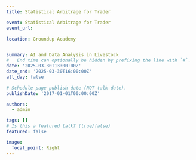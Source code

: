 ```yaml
---
title: Statistical Arbitrage for Trader

event: Statistical Arbitrage for Trader
event_url: 

location: Groundup Academy


summary: AI and Data Analysis in Livestock 
#   End time can optionally be hidden by prefixing the line with `#`.
date: '2025-03-30T13:00:00Z'
date_end: '2025-03-30T16:00:00Z'
all_day: false

# Schedule page publish date (NOT talk date).
publishDate: '2017-01-01T00:00:00Z'

authors:
  - admin

tags: []
# Is this a featured talk? (true/false)
featured: false

image:
  focal_point: Right
---
```


